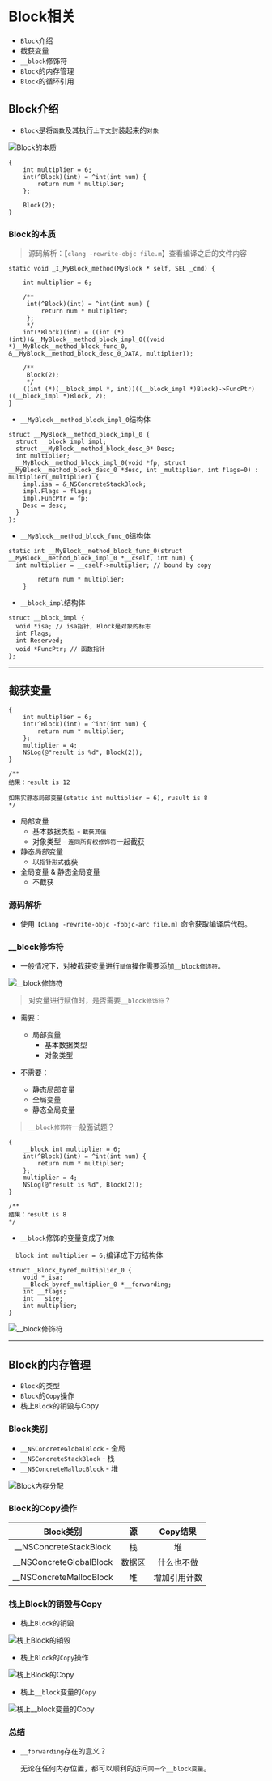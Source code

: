 # Block相关

- `Block`介绍
- 截获变量
- `__block`修饰符
- `Block`的内存管理
- `Block`的循环引用

## Block介绍

- `Block`是将`函数`及其执行`上下文`封装起来的`对象`

![Block的本质](https://github.com/Germtao/Objective-C-knowledge/blob/master/Block%E7%9B%B8%E5%85%B3/Block%E7%9A%84%E6%9C%AC%E8%B4%A8.png)

```
{    
    int multiplier = 6;
    int(^Block)(int) = ^int(int num) {
        return num * multiplier;
    };

    Block(2);
}
```

### Block的本质

> 源码解析：【`clang -rewrite-objc file.m`】查看编译之后的文件内容

```
static void _I_MyBlock_method(MyBlock * self, SEL _cmd) {

    int multiplier = 6;
    
    /**
     int(^Block)(int) = ^int(int num) {
         return num * multiplier;
     };
     */
    int(*Block)(int) = ((int (*)(int))&__MyBlock__method_block_impl_0((void *)__MyBlock__method_block_func_0, &__MyBlock__method_block_desc_0_DATA, multiplier));
    
    /**
     Block(2);
     */
    ((int (*)(__block_impl *, int))((__block_impl *)Block)->FuncPtr)((__block_impl *)Block, 2);
}
```

- `__MyBlock__method_block_impl_0`结构体

```
struct __MyBlock__method_block_impl_0 {
  struct __block_impl impl;
  struct __MyBlock__method_block_desc_0* Desc;
  int multiplier;
  __MyBlock__method_block_impl_0(void *fp, struct __MyBlock__method_block_desc_0 *desc, int _multiplier, int flags=0) : multiplier(_multiplier) {
    impl.isa = &_NSConcreteStackBlock;
    impl.Flags = flags;
    impl.FuncPtr = fp;
    Desc = desc;
  }
};
```

- `__MyBlock__method_block_func_0`结构体

```
static int __MyBlock__method_block_func_0(struct __MyBlock__method_block_impl_0 *__cself, int num) {
  int multiplier = __cself->multiplier; // bound by copy

        return num * multiplier;
    }
```

- `__block_impl`结构体

```
struct __block_impl {
  void *isa; // isa指针, Block是对象的标志
  int Flags;
  int Reserved;
  void *FuncPtr; // 函数指针
};
```

---

## 截获变量

```
{
    int multiplier = 6;
    int(^Block)(int) = ^int(int num) {
        return num * multiplier;
    };
    multiplier = 4;
    NSLog(@"result is %d", Block(2));
}

/**
结果：result is 12

如果实静态局部变量(static int multiplier = 6), rusult is 8
*/
```

- 局部变量
  - 基本数据类型 - `截获其值`
  - 对象类型 - `连同所有权修饰符`一起截获
- 静态局部变量
  - 以`指针形式`截获
- 全局变量 & 静态全局变量
  - 不截获

### 源码解析

- 使用`【clang -rewrite-objc -fobjc-arc file.m】`命令获取编译后代码。

### __block修饰符

- 一般情况下，对被截获变量进行`赋值`操作需要添加`__block修饰符`。

![__block修饰符](https://github.com/Germtao/Objective-C-knowledge/blob/master/Block%E7%9B%B8%E5%85%B3/__block%E4%BF%AE%E9%A5%B0%E7%AC%A61.png)

> 对变量进行赋值时，是否需要`__block修饰符`？

- 需要：
   - 局部变量
     - 基本数据类型
     - 对象类型
     
- 不需要：
   - 静态局部变量
   - 全局变量
   - 静态全局变量
   
> `__block修饰符`一般面试题？

```
{
    __block int multiplier = 6;
    int(^Block)(int) = ^int(int num) {
        return num * multiplier;
    };
    multiplier = 4;
    NSLog(@"result is %d", Block(2));
}

/**
结果：result is 8
*/
```
   
- `__block`修饰的变量变成了`对象`

`__block int multiplier = 6;`编译成下方结构体

```
struct _Block_byref_multiplier_0 {
    void *_isa;
    __Block_byref_multiplier_0 *__forwarding;
    int __flags;
    int __size;
    int multiplier;
}
```
![__block修饰符](https://github.com/Germtao/Objective-C-knowledge/blob/master/Block%E7%9B%B8%E5%85%B3/__block%E4%BF%AE%E9%A5%B0%E7%AC%A62.png)

--- 

## Block的内存管理

- `Block`的类型
- `Block`的`Copy`操作
- 栈上`Block`的销毁与Copy

### Block类别

- `__NSConcreteGlobalBlock` - 全局
- `__NSConcreteStackBlock`  - 栈
- `__NSConcreteMallocBlock` - 堆

![Block内存分配](https://github.com/Germtao/Objective-C-knowledge/blob/master/Block%E7%9B%B8%E5%85%B3/Block%E5%86%85%E5%AD%98%E5%88%86%E9%85%8D.png)

### Block的Copy操作

Block类别|源|Copy结果
:---:|:---:|:---:
__NSConcreteStackBlock|栈|堆
__NSConcreteGlobalBlock|数据区|什么也不做
__NSConcreteMallocBlock|堆|增加引用计数

### 栈上Block的销毁与Copy

- 栈上`Block`的销毁

![栈上Block的销毁](https://github.com/Germtao/Objective-C-knowledge/blob/master/Block%E7%9B%B8%E5%85%B3/%E6%A0%88%E4%B8%8ABlock%E7%9A%84%E9%94%80%E6%AF%81.png)

- 栈上`Block`的`Copy`操作

![栈上Block的Copy](https://github.com/Germtao/Objective-C-knowledge/blob/master/Block%E7%9B%B8%E5%85%B3/%E6%A0%88%E4%B8%8ABlock%E7%9A%84Copy.png)

- 栈上`__block`变量的`Copy`

![栈上__block变量的Copy](https://github.com/Germtao/Objective-C-knowledge/blob/master/Block%E7%9B%B8%E5%85%B3/%E6%A0%88%E4%B8%8A__block%E5%8F%98%E9%87%8F%E7%9A%84Copy.png)

### 总结

- `__forwarding`存在的意义？

    无论在任何内存位置，都可以顺利的访问`同一个__block变量`。















